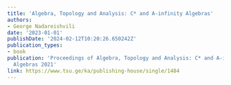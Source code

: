 ```yaml
---
title: 'Algebra, Topology and Analysis: C* and A-infinity Algebras'
authors:
- George Nadareishvili
date: '2023-01-01'
publishDate: '2024-02-12T10:20:26.650242Z'
publication_types:
- book
publication: 'Proceedings of Algebra, Topology and Analysis: C* and A-infinity
  Algebras 2021'
link: https://www.tsu.ge/ka/publishing-house/single/1484
---
```

